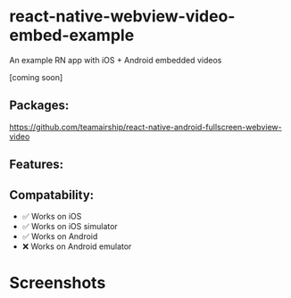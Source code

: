 # react-native-webview-video-embed-example
An example RN app with iOS + Android embedded videos

[coming soon]

## Packages:
https://github.com/teamairship/react-native-android-fullscreen-webview-video

## Features:

## Compatability:
* ✅ Works on iOS
* ✅ Works on iOS simulator
* ✅ Works on Android
* ❌ Works on Android emulator

# Screenshots
